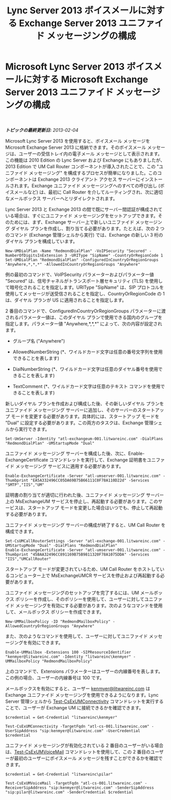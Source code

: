 ﻿---
title: "Lync Server 2013 ボイスメールに対する Exchange Server 2013 ユニファイド メッセージングの構成"
TOCtitle: "Lync Server 2013 ボイスメールに対する Exchange Server 2013 ユニファイド メッセージングの構成"
ms:assetid: 1be9c4f4-fd8e-4d64-9798-f8737b12e2ab
ms:mtpsurl: https://technet.microsoft.com/ja-jp/library/JJ687983(v=OCS.15)
ms:contentKeyID: 49886862
ms.date: 05/19/2016
mtps_version: v=OCS.15
ms.translationtype: HT
---

# Microsoft Lync Server 2013 ボイスメールに対する Microsoft Exchange Server 2013 ユニファイド メッセージングの構成

 

_**トピックの最終更新日:** 2013-02-04_

Microsoft Lync Server 2013 を使用すると、ボイスメール メッセージを Microsoft Exchange Server 2013 に格納できます。そのボイスメール メッセージは、ユーザーの受信トレイ内の電子メール メッセージとして表示されます。この機能は 2010 Edition の Lync Server および Exchange にもありましたが、2013 Edition で UM Call Router コンポーネントが導入されたことで、この "ユニファイド メッセージング" を構成するプロセスが簡単になりました。このコンポーネントは Exchange 2013 クライアント アクセス サーバーにインストールされます。Exchange ユニファイド メッセージングへのすべての呼び出し (ボイスメールなど) は、最初に Call Router を介してルーティングされ、次に適切なメールボックス サーバーへとリダイレクトされます。

Lync Server 2013 と Exchange 2013 の間で既にサーバー間認証が構成されている場合は、すぐにユニファイド メッセージングをセットアップできます。そのためには、まず、Exchange サーバー上で新しいユニファイド メッセージング ダイヤル プランを作成し、割り当てる必要があります。たとえば、次の 2 つのコマンド (Exchange 管理シェルから実行) では、Exchange の新しい 3 桁のダイヤル プランを構成しています。

    New-UMDialPlan -Name "RedmondDialPlan" -VoIPSecurity "Secured" -NumberOfDigitsInExtension 3 -URIType "SipName" -CountryOrRegionCode 1
    Set-UMDialPlan "RedmondDialPlan" -ConfiguredInCountryOrRegionGroups "Anywhere,*,*,*" -AllowedInCountryOrRegionGroups "Anywhere"

例の最初のコマンドで、VoIPSecurity パラメーターおよびパラメーター値 "Secured" は、信号チャネルがトランスポート層セキュリティ (TLS) を使用して暗号化されることを指定します。URIType "SipName" は、SIP プロトコルを使用してメッセージが送受信されることを指定し、CountryOrRegionCode の 1 は、ダイヤル プランが US に適用されることを指定します。

2 番目のコマンドで、ConfiguredInCountryOrRegionGroups パラメーターに渡されるパラメーター値は、このダイヤル プランで使用できる国内のグループを指定します。パラメーター値 "Anywhere,\*,\*,\*" によって、次の内容が設定されます。

  - グループ名 ("Anywhere")

  - AllowedNumberString (\*、ワイルドカード文字は任意の番号文字列を使用できることを表します)

  - DialNumberString (\*、ワイルドカード文字は任意のダイヤル番号を使用できることを表します)

  - TextComment (\*、ワイルドカード文字は任意のテキスト コマンドを使用できることを表します)

新しいダイヤル プランを作成および構成した後、その新しいダイヤル プランをユニファイド メッセージング サーバーに追加し、そのサーバーのスタートアップ モードを変更する必要があります。具体的には、スタートアップ モードを "Dual" に設定する必要があります。この両方のタスクは、Exchange 管理シェルから実行できます。

    Set-UmServer -Identity "atl-exchangeum-001.litwareinc.com" -DialPlans "RedmondDialPlan" -UMStartupMode "Dual"

ユニファイド メッセージング サーバーを構成した後、次に、Enable-ExchangeCertificate コマンドレットを実行して、Exchange 証明書をユニファイド メッセージング サービスに適用する必要があります。

    Enable-ExchangeCertificate -Server "atl-umserver-001.litwareinc.com" -Thumbprint "EA5A332496CC05DA69B75B66111C0F78A110D22d" -Services "SMTP","IIS","UM"

証明書の割り当てが適切に行われた後、ユニファイド メッセージング サーバー上の MsExchangeUM サービスを停止し、再起動する必要があります。このサービスは、スタートアップ モードを変更した場合はいつでも、停止して再起動する必要があります。

ユニファイド メッセージング サーバーの構成が終了すると、UM Call Router を構成できます。

    Set-CsUMCallRouterSettings -Server "atl-exchange-001.litwareinc.com" -UMStartupMode "Dual" -DialPlans "RedmondDialPlan" 
    Enable-ExchangeCertificate -Server "atl-umserver-001.litwareinc.com" -Thumbprint "45BAA32496CC891169B75B9811320F78A1075DDA" -Services "IIS","UMCallRouter"

スタートアップ モードが変更されているため、UM Call Router をホストしているコンピューター上で MsExchangeUMCR サービスを停止および再起動する必要があります。

ユニファイド メッセージングのセットアップを完了するには、UM メールボックス ポリシーを作成し、そのポリシーを使用して、ユーザーに対してユニファイド メッセージングを有効にする必要があります。次のようなコマンドを使用して、メールボックス ポリシーを作成できます。

    New-UMMailboxPolicy -ID "RedmondMailboxPolicy" -AllowedCountryOrRegionGroups "Anywhere"

また、次のようなコマンドを使用して、ユーザーに対してユニファイド メッセージングを有効にできます。

    Enable-UMMailbox -Extensions 100 -SIPResourceIdentifier "kenmyer@litwareinc.com" -Identity "litwareinc\kenmyer" -UMMailboxPolicy "RedmondMailboxPolicy"

上のコマンドで、Extensions パラメーターはユーザーの内線番号を表します。この例の場合、ユーザーの内線番号は 100 です。

メールボックスを有効にすると、ユーザー kenmyer@litwareinc.com は Exchange ユニファイド メッセージングを使用できるようになります。Lync Server 管理シェルから [Test-CsExUMConnectivity](https://docs.microsoft.com/en-us/powershell/module/skype/Test-CsExUMConnectivity) コマンドレットを実行することで、ユーザーが Exchange UM に接続できるかを確認できます。

    $credential = Get-Credential "litwareinc\kenmyer"
    
    Test-CsExUMConnectivity -TargetFqdn "atl-cs-001.litwareinc.com" -UserSipAddress "sip:kenmyer@litwareinc.com" -UserCredential $credential

ユニファイド メッセージングが有効化されている 2 番目のユーザーがいる場合は、[Test-CsExUMVoiceMail](https://docs.microsoft.com/en-us/powershell/module/skype/Test-CsExUMVoiceMail) コマンドレットを使用して、この 2 番目のユーザーが最初のユーザーにボイスメール メッセージを残すことができるかを確認できます。

    $credential = Get-Credential "litwareinc\pilar"
    
    Test-CsExUMVoiceMail -TargetFqdn "atl-cs-001.litwareinc.com" -ReceiverSipAddress "sip:kenmyer@litwareinc.com" -SenderSipAddress "sip:pilar@litwareinc.com" -SenderCredential $credential

